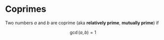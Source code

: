 # Coprimes

Two numbers $a$ and $b$ are coprime (aka **relatively prime**, **mutually prime**) if

$$
\gcd(a,b)=1
$$
